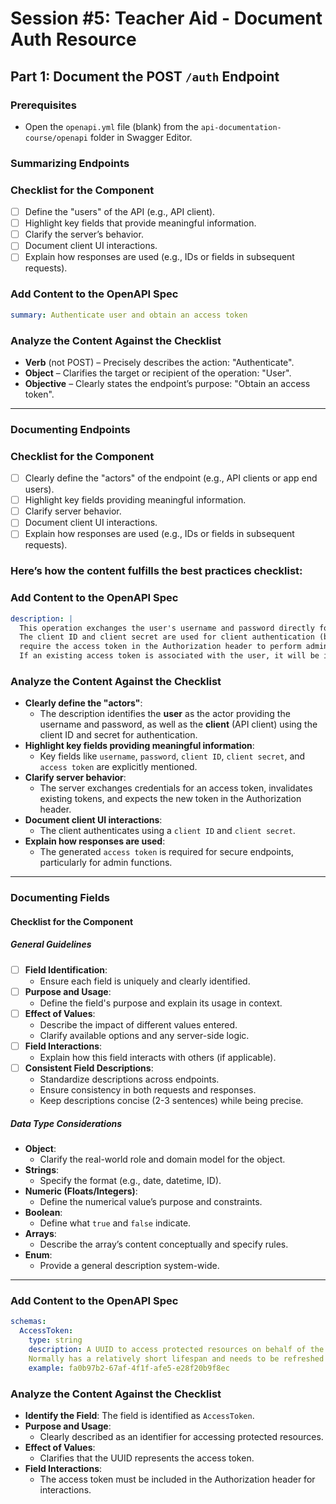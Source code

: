# Session #5: Teacher Aid - Document Auth Resource

## Part 1: Document the POST `/auth` Endpoint

### Prerequisites

- Open the `openapi.yml` file (blank) from the `api-documentation-course/openapi` folder in Swagger Editor.

### Summarizing Endpoints

### Checklist for the Component

- [ ] Define the "users" of the API (e.g., API client).
- [ ] Highlight key fields that provide meaningful information.
- [ ] Clarify the server’s behavior.
- [ ] Document client UI interactions.
- [ ] Explain how responses are used (e.g., IDs or fields in subsequent requests).

### Add Content to the OpenAPI Spec

```yaml
summary: Authenticate user and obtain an access token
```

### Analyze the Content Against the Checklist

- **Verb** (not POST) – Precisely describes the action: "Authenticate".
- **Object** – Clarifies the target or recipient of the operation: "User".
- **Objective** – Clearly states the endpoint’s purpose: "Obtain an access token".

---

### Documenting Endpoints

### Checklist for the Component

- [ ] Clearly define the "actors" of the endpoint (e.g., API clients or app end users).
- [ ] Highlight key fields providing meaningful information.
- [ ] Clarify server behavior.
- [ ] Document client UI interactions.
- [ ] Explain how responses are used (e.g., IDs or fields in subsequent requests).

### Here’s how the content fulfills the best practices checklist:

### Add Content to the OpenAPI Spec

```yaml
description: |
  This operation exchanges the user's username and password directly for an access token.
  The client ID and client secret are used for client authentication (basic). Certain endpoints
  require the access token in the Authorization header to perform admin functions like creating menus.
  If an existing access token is associated with the user, it will be invalidated before a new one is generated.
```

### Analyze the Content Against the Checklist

- **Clearly define the "actors"**:
  - The description identifies the **user** as the actor providing the username and password, as well as the **client** (API client) using the client ID and secret for authentication.
- **Highlight key fields providing meaningful information**:
  - Key fields like `username`, `password`, `client ID`, `client secret`, and `access token` are explicitly mentioned.
- **Clarify server behavior**:
  - The server exchanges credentials for an access token, invalidates existing tokens, and expects the new token in the Authorization header.
- **Document client UI interactions**:
  - The client authenticates using a `client ID` and `client secret`.
- **Explain how responses are used**:
  - The generated `access token` is required for secure endpoints, particularly for admin functions.

---

### Documenting Fields

#### Checklist for the Component

##### General Guidelines

- [ ] **Field Identification**:
  - Ensure each field is uniquely and clearly identified.
- [ ] **Purpose and Usage**:
  - Define the field's purpose and explain its usage in context.
- [ ] **Effect of Values**:
  - Describe the impact of different values entered.
  - Clarify available options and any server-side logic.
- [ ] **Field Interactions**:
  - Explain how this field interacts with others (if applicable).
- [ ] **Consistent Field Descriptions**:
  - Standardize descriptions across endpoints.
  - Ensure consistency in both requests and responses.
  - Keep descriptions concise (2-3 sentences) while being precise.

##### Data Type Considerations

- **Object**:
  - Clarify the real-world role and domain model for the object.
- **Strings**:
  - Specify the format (e.g., date, datetime, ID).
- **Numeric (Floats/Integers)**:
  - Define the numerical value’s purpose and constraints.
- **Boolean**:
  - Define what `true` and `false` indicate.
- **Arrays**:
  - Describe the array’s content conceptually and specify rules.
- **Enum**:
  - Provide a general description system-wide.

---

### Add Content to the OpenAPI Spec

```yaml
schemas:
  AccessToken:
    type: string
    description: A UUID to access protected resources on behalf of the resource owner.
    Normally has a relatively short lifespan and needs to be refreshed periodically.
    example: fa0b97b2-67af-4f1f-afe5-e28f20b9f8ec
```

### Analyze the Content Against the Checklist

- **Identify the Field**: The field is identified as `AccessToken`.
- **Purpose and Usage**:
  - Clearly described as an identifier for accessing protected resources.
- **Effect of Values**:
  - Clarifies that the UUID represents the access token.
- **Field Interactions**:
  - The access token must be included in the Authorization header for interactions.
